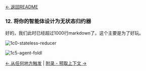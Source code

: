 [← 返回README](https://github.com/humanlayer/12-factor-agents/blob/main/README.md)

### 12. 将你的智能体设计为无状态归约器

好的，我们此时已经超过1000行markdown了。这个主要是为了好玩。

![1c0-stateless-reducer](https://github.com/humanlayer/12-factor-agents/blob/main/img/1c0-stateless-reducer.png)


![1c5-agent-foldl](https://github.com/humanlayer/12-factor-agents/blob/main/img/1c5-agent-foldl.png)

[← 从任何地方触发](https://github.com/humanlayer/12-factor-agents/blob/main/content/factor-11-trigger-from-anywhere.md) | [附录 - 预取上下文 →](https://github.com/humanlayer/12-factor-agents/blob/main/content/appendix-13-pre-fetch.md)